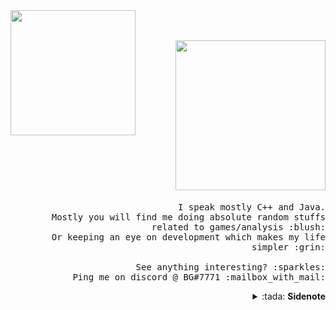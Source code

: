 <img src="https://i.ibb.co/hm8Bw9f/oie-28233854-Ml-SToqr-T.gif" width="200px" align="left">
<p align="right">
  <br><br>
  <img src="https://i.ibb.co/sWLQYnP/Screenshot-from-2020-07-29-01-54-58.png" width="240px">
  <samp>
    <br><br>I speak mostly C++ and Java.
    <br>Mostly you will find me doing absolute random stuffs related to games/analysis :blush:
    <br>Or keeping an eye on development which makes my life simpler :grin:
    <br><br>See anything interesting? :sparkles:
    <br>Ping me on discord @ BG#7771 :mailbox_with_mail:
  </samp>
  
  <details align="right">
    <summary>:tada: <b>Sidenote</b></summary>
    <samp>
      <br>I love sidenotes, and I also love DotA 2. Would love to have an intellectual discussion on why <em>Dark Seer</em> is the best hero in the game.
    </samp>
  </details>
</p>

